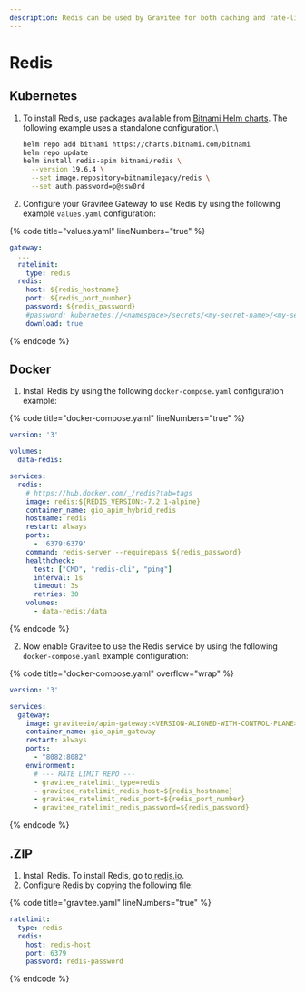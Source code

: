 ```yaml
---
description: Redis can be used by Gravitee for both caching and rate-limiting of your APIs.
---
```


# Redis

## Kubernetes

1.  To install Redis, use packages available from [Bitnami Helm charts](https://artifacthub.io/packages/helm/bitnami/redis).  The following example uses a standalone configuration.\


    ```bash
    helm repo add bitnami https://charts.bitnami.com/bitnami
    helm repo update
    helm install redis-apim bitnami/redis \
      --version 19.6.4 \
      --set image.repository=bitnamilegacy/redis \
      --set auth.password=p@ssw0rd
    ```
2. Configure your Gravitee Gateway to use Redis by using the following example `values.yaml` configuration:

{% code title="values.yaml" lineNumbers="true" %}
```yaml
gateway:
  ...
  ratelimit:
    type: redis
  redis:
    host: ${redis_hostname}
    port: ${redis_port_number}
    password: ${redis_password}
    #password: kubernetes://<namespace>/secrets/<my-secret-name>/<my-secret-key>
    download: true
```
{% endcode %}

## Docker

1. Install Redis by using the following `docker-compose.yaml` configuration example:

{% code title="docker-compose.yaml" lineNumbers="true" %}
```yaml
version: '3'

volumes:
  data-redis:

services:
  redis:
    # https://hub.docker.com/_/redis?tab=tags
    image: redis:${REDIS_VERSION:-7.2.1-alpine}
    container_name: gio_apim_hybrid_redis
    hostname: redis
    restart: always
    ports:
      - '6379:6379'
    command: redis-server --requirepass ${redis_password}
    healthcheck:
      test: ["CMD", "redis-cli", "ping"]
      interval: 1s
      timeout: 3s
      retries: 30
    volumes: 
      - data-redis:/data
```
{% endcode %}

2. Now enable Gravitee to use the Redis service by using the following `docker-compose.yaml` example configuration:

{% code title="docker-compose.yaml" overflow="wrap" %}
```yaml
version: '3'

services:
  gateway:
    image: graviteeio/apim-gateway:<VERSION-ALIGNED-WITH-CONTROL-PLANE>
    container_name: gio_apim_gateway
    restart: always
    ports:
      - "8082:8082"
    environment:
      # --- RATE LIMIT REPO ---
      - gravitee_ratelimit_type=redis
      - gravitee_ratelimit_redis_host=${redis_hostname}
      - gravitee_ratelimit_redis_port=${redis_port_number}
      - gravitee_ratelimit_redis_password=${redis_password}
```
{% endcode %}

## .ZIP

1. Install Redis. To install Redis, go to[ redis.io](https://redis.io/docs/getting-started/installation/).
2. Configure Redis by copying the following file:

{% code title="gravitee.yaml" lineNumbers="true" %}
```yaml
ratelimit:
  type: redis
  redis:
    host: redis-host
    port: 6379
    password: redis-password
```
{% endcode %}
